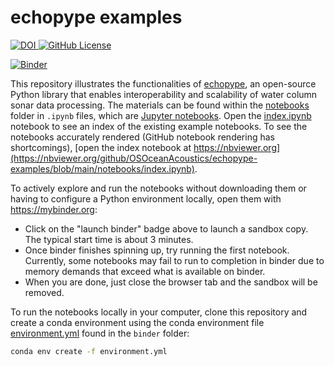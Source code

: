 # echopype examples

<div>
  <a href="https://doi.org/10.5281/zenodo.5618178">
    <img src="https://zenodo.org/badge/DOI/10.5281/zenodo.5618178.svg" alt="DOI">
  </a>

  <a href="https://raw.githubusercontent.com/OSOceanAcoustics/echopype-examples/main/LICENSE">
    <img alt="GitHub License" src="https://img.shields.io/github/license/OSOceanAcoustics/echopype-examples">
  </a>
</div>

[![Binder](https://mybinder.org/badge_logo.svg)](https://mybinder.org/v2/gh/OSOceanAcoustics/echopype-examples/HEAD?labpath=https%3A%2F%2Fgithub.com%2FOSOceanAcoustics%2Fechopype-examples%2Fblob%2Fmain%2Fnotebooks%2Findex.ipynb)

This repository illustrates the functionalities of [echopype](https://echopype.readthedocs.io/en/stable/), an open-source Python library that enables interoperability and scalability of water column sonar data processing. 
The materials can be found within the [notebooks](https://github.com/OSOceanAcoustics/echopype-examples/tree/main/notebooks) folder in `.ipynb` files, which are [Jupyter notebooks](https://realpython.com/jupyter-notebook-introduction/). 
Open the [index.ipynb](https://github.com/OSOceanAcoustics/echopype-examples/blob/main/notebooks/index.ipynb) notebook to see an index of the existing example notebooks. 
To see the notebooks accurately rendered (GitHub notebook rendering has shortcomings), [open the index notebook at https://nbviewer.org](https://nbviewer.org/github/OSOceanAcoustics/echopype-examples/blob/main/notebooks/index.ipynb).

To actively explore and run the notebooks without downloading them or having to configure a Python environment locally, open them with https://mybinder.org:
- Click on the "launch binder" badge above to launch a sandbox copy. The typical start time is about 3 minutes. 
- Once binder finishes spinning up, try running the first notebook. Currently, some notebooks may fail to run to completion in binder due to memory demands that exceed what is available on binder.
- When you are done, just close the browser tab and the sandbox will be removed.

To run the notebooks locally in your computer, clone this repository and create a conda environment using the conda environment file [environment.yml](https://github.com/OSOceanAcoustics/echopype-examples/blob/main/binder/environment.yml) found in the `binder` folder:

```bash
conda env create -f environment.yml
```
